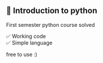 ## 🚀 Introduction to python

First semester python course solved 


✅ Working code <br />
✅ Simple language

<p>free to use :)</p>
